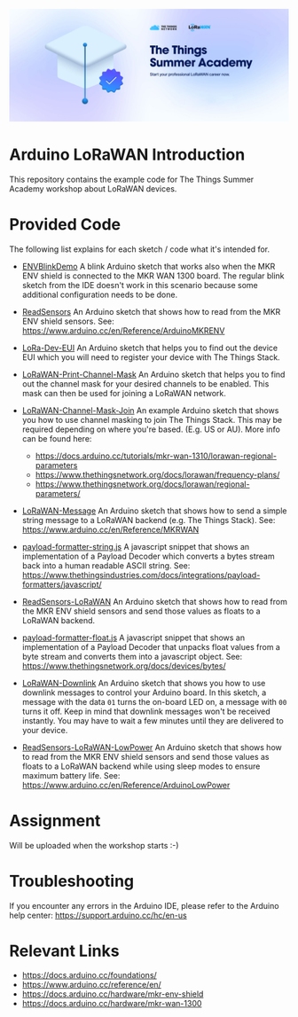 ![](banner.jpg)

# Arduino LoRaWAN Introduction
This repository contains the example code for The Things Summer Academy workshop about LoRaWAN devices.

# Provided Code
The following list explains for each sketch / code what it's intended for.

- [ENVBlinkDemo](./ENVBlinkDemo)
A blink Arduino sketch that works also when the MKR ENV shield is connected to the MKR WAN 1300 board. The regular blink sketch from the IDE doesn't work in this scenario because some additional configuration needs to be done.

- [ReadSensors](./ReadSensors)
An Arduino sketch that shows how to read from the MKR ENV shield sensors.
See: https://www.arduino.cc/en/Reference/ArduinoMKRENV

- [LoRa-Dev-EUI](./LoRa-Dev-EUI)
An Arduino sketch that helps you to find out the device EUI which you will need to register your device with The Things Stack.

- [LoRaWAN-Print-Channel-Mask](./LoRaWAN-Print-Channel-Mask)
An Arduino sketch that helps you to find out the channel mask for your desired channels to be enabled. This mask can then be used for joining a LoRaWAN network.

- [LoRaWAN-Channel-Mask-Join](./LoRaWAN-Channel-Mask-Join)
An example Arduino sketch that shows you how to use channel masking to join The Things Stack. This may be required depending on where you're based. (E.g. US or AU).
More info can be found here: 
    - https://docs.arduino.cc/tutorials/mkr-wan-1310/lorawan-regional-parameters
    - https://www.thethingsnetwork.org/docs/lorawan/frequency-plans/
    - https://www.thethingsnetwork.org/docs/lorawan/regional-parameters/

- [LoRaWAN-Message](./LoRaWAN-Message)
An Arduino sketch that shows how to send a simple string message to a LoRaWAN backend (e.g. The Things Stack).
See: https://www.arduino.cc/en/Reference/MKRWAN

- [payload-formatter-string.js](./payload-formatter-string.js)
A javascript snippet that shows an implementation of a Payload Decoder which converts a bytes stream back into a human readable ASCII string.
See: https://www.thethingsindustries.com/docs/integrations/payload-formatters/javascript/

- [ReadSensors-LoRaWAN](./ReadSensors-LoRaWAN)
An Arduino sketch that shows how to read from the MKR ENV shield sensors and send those values as floats to a LoRaWAN backend.

- [payload-formatter-float.js](./payload-formatter-float.js)
A javascript snippet that shows an implementation of a Payload Decoder that unpacks float values from a byte stream and converts them into a javascript object.
See: https://www.thethingsnetwork.org/docs/devices/bytes/

- [LoRaWAN-Downlink](./LoRaWAN-Downlink)
An Arduino sketch that shows you how to use downlink messages to control your Arduino board. In this sketch, a message with the data `01` turns the on-board LED on, a message with `00` turns it off. Keep in mind that downlink messages won't be received instantly. You may have to wait a few minutes until they are delivered to your device.

- [ReadSensors-LoRaWAN-LowPower](./ReadSensors-LoRaWAN-LowPower)
An Arduino sketch that shows how to read from the MKR ENV shield sensors and send those values as floats to a LoRaWAN backend while using sleep modes to ensure maximum battery life.
See: https://www.arduino.cc/en/Reference/ArduinoLowPower

# Assignment
Will be uploaded when the workshop starts :-)


# Troubleshooting
If you encounter any errors in the Arduino IDE, please refer to the Arduino help center: https://support.arduino.cc/hc/en-us

# Relevant Links

- https://docs.arduino.cc/foundations/
- https://www.arduino.cc/reference/en/
- https://docs.arduino.cc/hardware/mkr-env-shield
- https://docs.arduino.cc/hardware/mkr-wan-1300